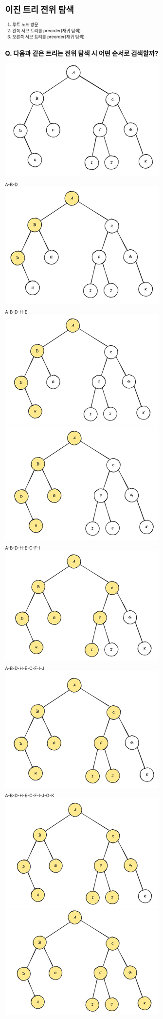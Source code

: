 # 이진 트리 전위 탐색
1. 루트 노드 방문
2. 왼쪽 서브 트리를 preorder(재귀 탐색)
3. 오른쪽 서브 트리를 preorder(재귀 탐색)

## Q. 다음과 같은 트리는 전위 탐색 시 어떤 순서로 검색할까?
![preorder1](./images/image029.png)

A-B-D
![preorder2](./images/image030.png)

A-B-D-H-E
![preorder3](./images/image031.png)
![preorder4](./images/image032.png)

A-B-D-H-E-C-F-I
![preorder5](./images/image033.png)

A-B-D-H-E-C-F-I-J
![preorder6](./images/image034.png)

A-B-D-H-E-C-F-I-J-G-K
![preorder7](./images/image035.png)
![preorder8](./images/image036.png)
